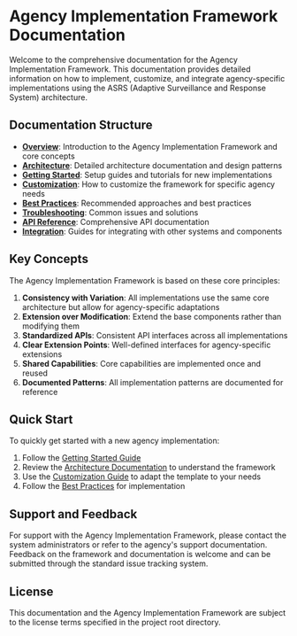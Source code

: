 # Agency Implementation Framework Documentation

Welcome to the comprehensive documentation for the Agency Implementation Framework. This documentation provides detailed information on how to implement, customize, and integrate agency-specific implementations using the ASRS (Adaptive Surveillance and Response System) architecture.

## Documentation Structure

- **[Overview](./overview/README.md)**: Introduction to the Agency Implementation Framework and core concepts
- **[Architecture](./architecture/README.md)**: Detailed architecture documentation and design patterns
- **[Getting Started](./getting-started/README.md)**: Setup guides and tutorials for new implementations
- **[Customization](./customization/README.md)**: How to customize the framework for specific agency needs
- **[Best Practices](./best-practices/README.md)**: Recommended approaches and best practices
- **[Troubleshooting](./troubleshooting/README.md)**: Common issues and solutions
- **[API Reference](./api-reference/README.md)**: Comprehensive API documentation
- **[Integration](./integration/README.md)**: Guides for integrating with other systems and components

## Key Concepts

The Agency Implementation Framework is based on these core principles:

1. **Consistency with Variation**: All implementations use the same core architecture but allow for agency-specific adaptations
2. **Extension over Modification**: Extend the base components rather than modifying them
3. **Standardized APIs**: Consistent API interfaces across all implementations
4. **Clear Extension Points**: Well-defined interfaces for agency-specific extensions
5. **Shared Capabilities**: Core capabilities are implemented once and reused
6. **Documented Patterns**: All implementation patterns are documented for reference

## Quick Start

To quickly get started with a new agency implementation:

1. Follow the [Getting Started Guide](./getting-started/README.md)
2. Review the [Architecture Documentation](./architecture/README.md) to understand the framework
3. Use the [Customization Guide](./customization/README.md) to adapt the template to your needs
4. Follow the [Best Practices](./best-practices/README.md) for implementation

## Support and Feedback

For support with the Agency Implementation Framework, please contact the system administrators or refer to the agency's support documentation. Feedback on the framework and documentation is welcome and can be submitted through the standard issue tracking system.

## License

This documentation and the Agency Implementation Framework are subject to the license terms specified in the project root directory.